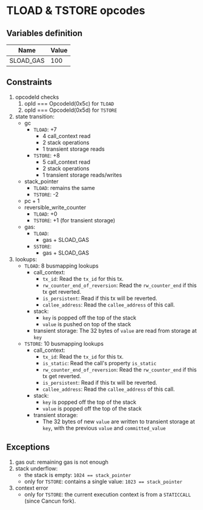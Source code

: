 # TLOAD & TSTORE opcodes

## Variables definition

| Name | Value |
| - | - |
| SLOAD_GAS | 100 |

## Constraints

1. opcodeId checks
   1. opId === OpcodeId(0x5c) for `TLOAD`
   2. opId === OpcodeId(0x5d) for `TSTORE`
2. state transition:
   - gc
     - `TLOAD`: +7
       - 4 call_context read
       - 2 stack operations
       - 1 transient storage reads
     - `TSTORE`: +8
       - 5 call_context read
       - 2 stack operations
       - 1 transient storage reads/writes
   - stack_pointer
     - `TLOAD`: remains the same
     - `TSTORE`: -2
   - pc + 1
   - reversible_write_counter
     - `TLOAD`: +0
     - `TSTORE`: +1 (for transient storage)
   - gas:
     - `TLOAD`:
       - gas + SLOAD_GAS
     - `SSTORE`:
       - gas + SLOAD_GAS
3. lookups:
   - `TLOAD`: 8 busmapping lookups
     - call_context:
       - `tx_id`: Read the `tx_id` for this tx.
       - `rw_counter_end_of_reversion`: Read the `rw_counter_end` if this tx get reverted.
       - `is_persistent`: Read if this tx will be reverted.
       - `callee_address`: Read the `callee_address` of this call.
     - stack:
       - `key` is popped off the top of the stack
       - `value` is pushed on top of the stack
     - transient storage: The 32 bytes of `value` are read from storage at `key`
   - `TSTORE`: 10 busmapping lookups
     - call_context:
       - `tx_id`: Read the `tx_id` for this tx.
       - `is_static`: Read the call's property `is_static`
       - `rw_counter_end_of_reversion`: Read the `rw_counter_end` if this tx get reverted.
       - `is_persistent`: Read if this tx will be reverted.
       - `callee_address`: Read the `callee_address` of this call.
     - stack:
       - `key` is popped off the top of the stack
       - `value` is popped off the top of the stack
     - transient storage:
       - The 32 bytes of new `value` are written to transient storage at `key`, with the previous `value` and `committed_value`

## Exceptions

1. gas out: remaining gas is not enough
2. stack underflow:
   - the stack is empty: `1024 == stack_pointer`
   - only for `TSTORE`: contains a single value: `1023 == stack_pointer`
3. context error
   - only for `TSTORE`: the current execution context is from a `STATICCALL` (since Cancun fork).
